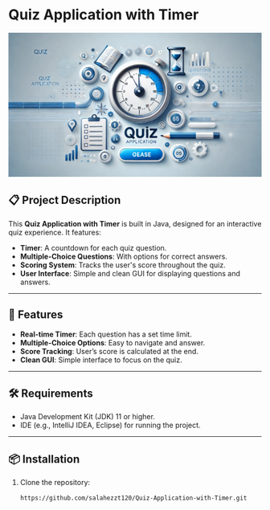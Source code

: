 # Quiz Application with Timer

![Quiz App Banner](banner.png)

## 📋 Project Description
This **Quiz Application with Timer** is built in Java, designed for an interactive quiz experience. It features:

- **Timer**: A countdown for each quiz question.
- **Multiple-Choice Questions**: With options for correct answers.
- **Scoring System**: Tracks the user's score throughout the quiz.
- **User Interface**: Simple and clean GUI for displaying questions and answers.

---

## 🌟 Features
- **Real-time Timer**: Each question has a set time limit.
- **Multiple-Choice Options**: Easy to navigate and answer.
- **Score Tracking**: User’s score is calculated at the end.
- **Clean GUI**: Simple interface to focus on the quiz.

---

## 🛠️ Requirements
- Java Development Kit (JDK) 11 or higher.
- IDE (e.g., IntelliJ IDEA, Eclipse) for running the project.

---

## 📦 Installation
1. Clone the repository:
   ```bash
   https://github.com/salahezzt120/Quiz-Application-with-Timer.git
